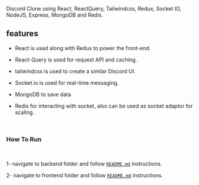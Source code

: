 Discord Clone using React, ReactQuery, Tailwindcss, Redux, Socket IO, NodeJS, Express, MongoDB and Redis.

## features
- React is used along with Redux to power the front-end.

- React-Query is used for request API and caching.

- tailwindcss is used to create a similar Discord UI.

- Socket.io is used for real-time messaging.

- MongoDB to save data

- Redis for interacting with socket, also can be used as socket adaptor for scaling.

<br/>

### How To Run

<br/>

1- navigate to backend folder and follow [`README.md`](backend/README.md) instructions.

2- navigate to frontend folder and follow [`README.md`](frontend/README.md) instructions.
